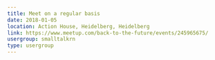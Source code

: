 ```yaml
---
title: Meet on a regular basis
date: 2018-01-05
location: Action House, Heidelberg, Heidelberg
link: https://www.meetup.com/back-to-the-future/events/245965675/
usergroup: smalltalkrn
type: usergroup
---
```

